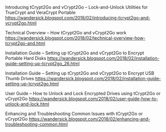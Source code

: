 Introducing tCrypt2Go and vCrypt2Go – Lock-and-Unlock Utilities for TrueCrypt and VeraCrypt Portable
https://wandersick.blogspot.com/2018/02/introducing-tcrypt2go-and-vcrypt2go.html

Technical Overview – How tCrypt2Go and vCrypt2Go work
https://wandersick.blogspot.com/2018/02/technical-overview-how-tcrypt2go-and.html

Installation Guide – Setting up tCrypt2Go and vCrypt2Go to Encrypt Portable Hard Disks
https://wandersick.blogspot.com/2018/02/installation-guide-setting-up-tcrypt2go_26.html

Installation Guide – Setting up tCrypt2Go and vCrypt2Go to Encrypt USB Thumb Drives
https://wandersick.blogspot.com/2018/02/installation-guide-setting-up-tcrypt2go.html

User Guide – How to Unlock and Lock Encrypted Drives using tCrypt2Go or vCrypt2Go
https://wandersick.blogspot.com/2018/02/user-guide-how-to-unlock-and-lock.html

Enhancing and Troubleshooting Common Issues with tCrypt2Go or vCrypt2Go
https://wandersick.blogspot.com/2018/02/enhancing-and-troubleshooting-common.html
